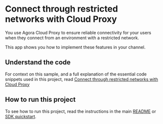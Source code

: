 # Connect through restricted networks with Cloud Proxy

You use Agora Cloud Proxy to ensure reliable connectivity for your users when they connect from an environment with a restricted network.

This app shows you how to implement these features in your channel.

## Understand the code

For context on this sample, and a full explanation of the essential code snippets used in this project, read [Connect through restricted networks with Cloud Proxy](https://docs-beta.agora.io/en/video-calling/develop/cloud-proxy)


## How to run this project

To see how to run this project, read the instructions in the main [README](../../readme.md) or [SDK quickstart](https://docs-beta.agora.io/en/video-calling/get-started/get-started-sdk).



